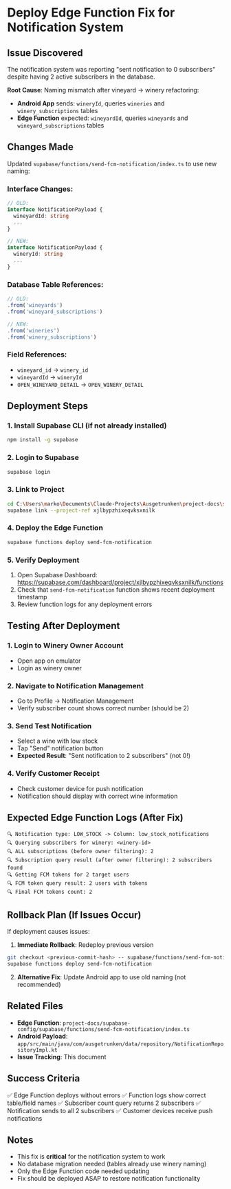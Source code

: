 # Deploy Edge Function Fix for Notification System

## Issue Discovered
The notification system was reporting "sent notification to 0 subscribers" despite having 2 active subscribers in the database.

**Root Cause**: Naming mismatch after vineyard → winery refactoring:
- **Android App** sends: `wineryId`, queries `wineries` and `winery_subscriptions` tables
- **Edge Function** expected: `wineyardId`, queries `wineyards` and `wineyard_subscriptions` tables

## Changes Made
Updated `supabase/functions/send-fcm-notification/index.ts` to use new naming:

### Interface Changes:
```typescript
// OLD:
interface NotificationPayload {
  wineyardId: string
  ...
}

// NEW:
interface NotificationPayload {
  wineryId: string
  ...
}
```

### Database Table References:
```typescript
// OLD:
.from('wineyards')
.from('wineyard_subscriptions')

// NEW:
.from('wineries')
.from('winery_subscriptions')
```

### Field References:
- `wineyard_id` → `winery_id`
- `wineyardId` → `wineryId`
- `OPEN_WINEYARD_DETAIL` → `OPEN_WINERY_DETAIL`

## Deployment Steps

### 1. Install Supabase CLI (if not already installed)
```bash
npm install -g supabase
```

### 2. Login to Supabase
```bash
supabase login
```

### 3. Link to Project
```bash
cd C:\Users\marko\Documents\Claude-Projects\Ausgetrunken\project-docs\supabase-config
supabase link --project-ref xjlbypzhixeqvksxnilk
```

### 4. Deploy the Edge Function
```bash
supabase functions deploy send-fcm-notification
```

### 5. Verify Deployment
1. Open Supabase Dashboard: https://supabase.com/dashboard/project/xjlbypzhixeqvksxnilk/functions
2. Check that `send-fcm-notification` function shows recent deployment timestamp
3. Review function logs for any deployment errors

## Testing After Deployment

### 1. Login to Winery Owner Account
- Open app on emulator
- Login as winery owner

### 2. Navigate to Notification Management
- Go to Profile → Notification Management
- Verify subscriber count shows correct number (should be 2)

### 3. Send Test Notification
- Select a wine with low stock
- Tap "Send" notification button
- **Expected Result**: "Sent notification to 2 subscribers" (not 0!)

### 4. Verify Customer Receipt
- Check customer device for push notification
- Notification should display with correct wine information

## Expected Edge Function Logs (After Fix)

```
🔍 Notification type: LOW_STOCK -> Column: low_stock_notifications
🔍 Querying subscribers for winery: <winery-id>
🔍 ALL subscriptions (before owner filtering): 2
🔍 Subscription query result (after owner filtering): 2 subscribers found
🔍 Getting FCM tokens for 2 target users
🔍 FCM token query result: 2 users with tokens
🔍 Final FCM tokens count: 2
```

## Rollback Plan (If Issues Occur)

If deployment causes issues:

1. **Immediate Rollback**: Redeploy previous version
```bash
git checkout <previous-commit-hash> -- supabase/functions/send-fcm-notification/index.ts
supabase functions deploy send-fcm-notification
```

2. **Alternative Fix**: Update Android app to use old naming (not recommended)

## Related Files
- **Edge Function**: `project-docs/supabase-config/supabase/functions/send-fcm-notification/index.ts`
- **Android Payload**: `app/src/main/java/com/ausgetrunken/data/repository/NotificationRepositoryImpl.kt`
- **Issue Tracking**: This document

## Success Criteria
✅ Edge Function deploys without errors
✅ Function logs show correct table/field names
✅ Subscriber count query returns 2 subscribers
✅ Notification sends to all 2 subscribers
✅ Customer devices receive push notifications

## Notes
- This fix is **critical** for the notification system to work
- No database migration needed (tables already use winery naming)
- Only the Edge Function code needed updating
- Fix should be deployed ASAP to restore notification functionality

